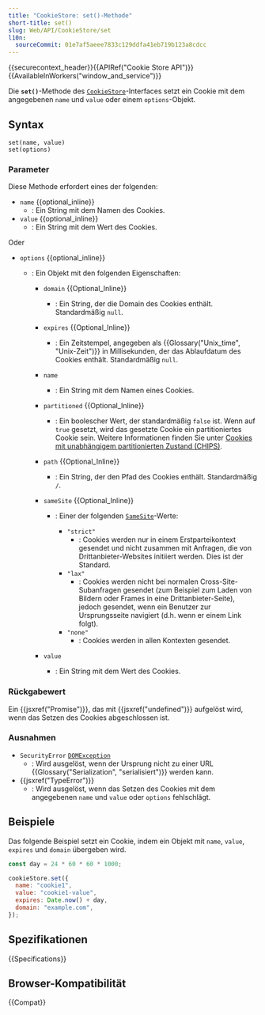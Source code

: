 ```yaml
---
title: "CookieStore: set()-Methode"
short-title: set()
slug: Web/API/CookieStore/set
l10n:
  sourceCommit: 01e7af5aeee7833c129ddfa41eb719b123a8cdcc
---
```


{{securecontext_header}}{{APIRef("Cookie Store API")}}{{AvailableInWorkers("window_and_service")}}

Die **`set()`**-Methode des [`CookieStore`](/de/docs/Web/API/CookieStore)-Interfaces setzt ein Cookie mit dem angegebenen `name` und `value` oder einem `options`-Objekt.

## Syntax

```js-nolint
set(name, value)
set(options)
```

### Parameter

Diese Methode erfordert eines der folgenden:

- `name` {{optional_inline}}
  - : Ein String mit dem Namen des Cookies.
- `value` {{optional_inline}}
  - : Ein String mit dem Wert des Cookies.

Oder

- `options` {{optional_inline}}

  - : Ein Objekt mit den folgenden Eigenschaften:

    - `domain` {{Optional_Inline}}
      - : Ein String, der die Domain des Cookies enthält. Standardmäßig `null`.
    - `expires` {{Optional_Inline}}
      - : Ein Zeitstempel, angegeben als {{Glossary("Unix_time", "Unix-Zeit")}} in Millisekunden, der das Ablaufdatum des Cookies enthält. Standardmäßig `null`.
    - `name`
      - : Ein String mit dem Namen eines Cookies.
    - `partitioned` {{Optional_Inline}}
      - : Ein boolescher Wert, der standardmäßig `false` ist. Wenn auf `true` gesetzt, wird das gesetzte Cookie ein partitioniertes Cookie sein. Weitere Informationen finden Sie unter [Cookies mit unabhängigem partitionierten Zustand (CHIPS)](/de/docs/Web/Privacy/Privacy_sandbox/Partitioned_cookies).
    - `path` {{Optional_Inline}}
      - : Ein String, der den Pfad des Cookies enthält. Standardmäßig `/`.
    - `sameSite` {{Optional_Inline}}

      - : Einer der folgenden [`SameSite`](/de/docs/Web/HTTP/Headers/Set-Cookie#samesitesamesite-value)-Werte:

        - `"strict"`
          - : Cookies werden nur in einem Erstparteikontext gesendet und nicht zusammen mit Anfragen, die von Drittanbieter-Websites initiiert werden. Dies ist der Standard.
        - `"lax"`
          - : Cookies werden nicht bei normalen Cross-Site-Subanfragen gesendet (zum Beispiel zum Laden von Bildern oder Frames in eine Drittanbieter-Seite), jedoch gesendet, wenn ein Benutzer zur Ursprungsseite navigiert (d.h. wenn er einem Link folgt).
        - `"none"`
          - : Cookies werden in allen Kontexten gesendet.

    - `value`
      - : Ein String mit dem Wert des Cookies.

### Rückgabewert

Ein {{jsxref("Promise")}}, das mit {{jsxref("undefined")}} aufgelöst wird, wenn das Setzen des Cookies abgeschlossen ist.

### Ausnahmen

- `SecurityError` [`DOMException`](/de/docs/Web/API/DOMException)
  - : Wird ausgelöst, wenn der Ursprung nicht zu einer URL {{Glossary("Serialization", "serialisiert")}} werden kann.
- {{jsxref("TypeError")}}
  - : Wird ausgelöst, wenn das Setzen des Cookies mit dem angegebenen `name` und `value` oder `options` fehlschlägt.

## Beispiele

Das folgende Beispiel setzt ein Cookie, indem ein Objekt mit `name`, `value`, `expires` und `domain` übergeben wird.

```js
const day = 24 * 60 * 60 * 1000;

cookieStore.set({
  name: "cookie1",
  value: "cookie1-value",
  expires: Date.now() + day,
  domain: "example.com",
});
```

## Spezifikationen

{{Specifications}}

## Browser-Kompatibilität

{{Compat}}

